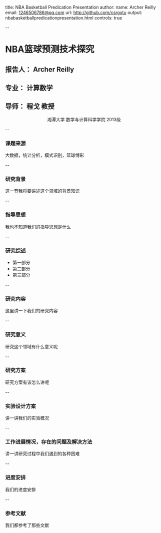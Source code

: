 title: NBA Basketball Predication Presentation
author:
  name: Archer Reilly
  email: 1246506786@qq.com
  url: http://github.com/csrgxtu
output: nbabasketballpredicationpresentation.html
controls: true

--
# NBA篮球预测技术探究
## 报告人： Archer Reilly
## 专业： 计算数学
## 导师： 程戈 教授

<center>湘潭大学 数学与计算科学学院 2013级</center>

--
### 课题来源
大数据，统计分析，模式识别，篮球博彩

--
### 研究背景
这一节我将要讲述这个领域的背景知识

--
### 指导思想
我也不知道我们的指导思想是什么

--
### 研究综述
* 第一部分
* 第二部分
* 第三部分

--
### 研究内容
这里讲一下我们的研究内容

--
### 研究意义
研究这个领域有什么意义呢

--
### 研究方案
研究方案有该怎么讲呢

--
### 实验设计方案
讲一讲我们的实验概况

--
### 工作进展情况，存在的问题及解决方法
讲一讲研究过程中我们遇到的各种困难

--
### 进度安排
我们的进度安排

--
### 参考文献
我们都参考了那些文献
